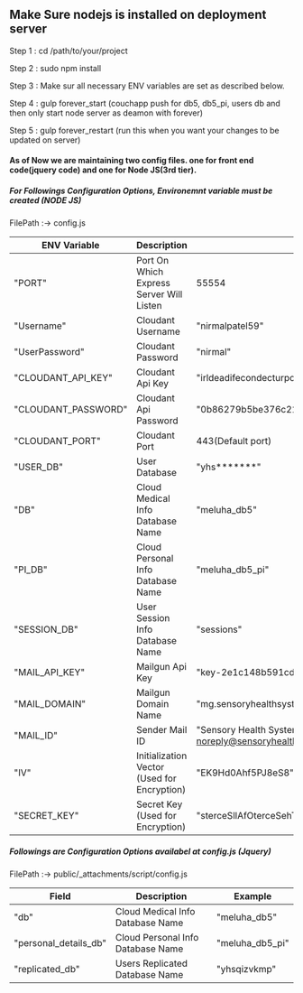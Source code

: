 ## Make Sure nodejs is installed on deployment server

Step 1 : cd /path/to/your/project

Step 2 : sudo npm install

Step 3 : Make sur all necessary ENV variables are set as described below.

Step 4 : gulp forever_start
			   (couchapp push for db5, db5_pi, users db and then only start node server as deamon with forever)

Step 5 : gulp forever_restart
				 (run this when you want your changes to be updated on server)


#### As of Now we are maintaining two config files. one for front end code(jquery code) and one for Node JS(3rd tier).

##### For Followings Configuration Options, Environemnt variable must be created (NODE JS)
FilePath :-> config.js


|ENV Variable|Description|Example|
|---|---|---|
|"PORT"|Port On Which Express Server Will Listen|55554|
|"Username"|Cloudant Username|"nirmalpatel59"|
|"UserPassword"|Cloudant Password|"nirmal"|
|"CLOUDANT_API_KEY"|Cloudant Api Key|"irldeadifecondecturponda"|
|"CLOUDANT_PASSWORD"|Cloudant Api Password|"0b86279b5be376c211c43493d854d7bf1e4db832"|
|"CLOUDANT_PORT"|Cloudant Port|443(Default port)|
|"USER_DB"|User Database|"yhs*******"|
|"DB"|Cloud Medical Info Database Name|"meluha_db5"|
|"PI_DB"|Cloud Personal Info Database Name|"meluha_db5_pi"|
|"SESSION_DB"|User Session Info Database Name|"sessions"|
|"MAIL_API_KEY"|Mailgun Api Key|"key-2e1c148b591cdd5767904c9e482b34ce"|
|"MAIL_DOMAIN"|Mailgun Domain Name|"mg.sensoryhealthsystems.com"|
|"MAIL_ID"|Sender Mail ID|"Sensory Health Systems Admin <noreply@sensoryhealthsystems.com>"|
|"IV"|Initialization Vector (Used for Encryption)|"EK9Hd0Ahf5PJ8eS8"|
|"SECRET_KEY"|Secret Key (Used for Encryption)|"sterceSllAfOterceSehT"|



##### Followings are Configuration Options availabel at config.js (Jquery)
FilePath :->  public/_attachments/script/config.js

|Field|Description|Example|
|---|---|---|
|"db"|Cloud Medical Info Database Name|"meluha_db5"|
|"personal_details_db"|Cloud Personal Info Database Name|"meluha_db5_pi"|
|"replicated_db"|Users Replicated Database Name|"yhsqizvkmp"|
